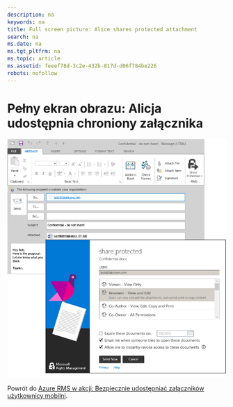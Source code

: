 ```yaml
---
description: na
keywords: na
title: Full screen picture: Alice shares protected attachment
search: na
ms.date: na
ms.tgt_pltfrm: na
ms.topic: article
ms.assetid: feeef78d-3c2e-432b-817d-d06f784be226
robots: nofollow
---
```

# Pełny ekran obrazu: Alicja udostępnia chroniony załącznika
![](../Image/AzRMS_StoryboardEmaill1.PNG)

Powrót do [Azure RMS w akcji: Bezpiecznie udostępniać załączników użytkownicy mobilni](http://technet.microsoft.com/library/jj585026.aspx).

